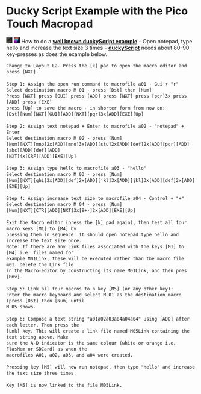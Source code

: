# Ducky Script Example with the Pico Touch Macropad

<img src="images/notepad-hello-world.png" width="16" height="16"/> <img src="images/duckyPad.png" width="16" height="16"/> How to do a [**well known duckyScript example**](notepad-hello-world.png) - Open notepad, type hello and increase the text size 3 times - [**duckyScript**](https://github.com/dekuNukem/duckyPad/blob/master/duckyscript_info.md) needs about 80-90 key-presses as does the example below.

``` 
Change to Layout L2. Press the [k] pad to open the macro editor and press [NXT].

Step 1: Assign the open run command to macrofile a01 - Gui + "r"
Select destination macro M 01 - press [Dst] then [Num] 
Press [NXT] press [GUI] press [ADD] press [NXT] press [pqr]3x press [ADD] press [EXE] 
press [Up] to save the macro - in shorter form from now on: 
[Dst][Num][NXT][GUI][ADD][NXT][pqr]3x[ADD][EXE][Up]

Step 2: Assign text notepad + Enter to macrofile a02 - "notepad" + Enter
Select destination macro M 02 - press [Num]
[Num][NXT][mno]2x[ADD][mno]3x[ADD][stu]2x[ADD][def]2x[ADD][pqr][ADD][abc][ADD][def][ADD]
[NXT]4x[CRF][ADD][EXE][Up]

Step 3: Assign type hello to macrofile a03 - "hello"
Select destination macro M 03 - press [Num]
[Num][NXT][ghi]2x[ADD][def]2x[ADD][jkl]3x[ADD][jkl]3x[ADD][def]2x[ADD][EXE][Up]

Step 4: Assign increase text size to macrofile a04 - Control + "+"
Select destination macro M 04 - press [Num]
[Num][NXT][CTR][ADD][NXT]3x[9+-]2x[ADD][EXE][Up]

Exit the Macro editor (press the [k] pad again), then test all four macro keys [M1] to [M4] by 
pressing them in sequence. It should open notepad type hello and increase the text size once.
Note: If there are any Link files associated with the keys [M1] to [M4] i.e. files named for
example M01Link, these will be executed rather than the macro file m01. Delete the Link file
in the Macro-editor by constructing its name M01Link, and then pres [Rmv].

Step 5: Link all four macros to a key [M5] (or any other key):
Enter the macro keyboard and select M 01 as the destination macro (press [Dst] then [Num] until 
M 05 shows.

Step 6: Compose a text string "a01a02a03a04a04a04" using [ADD] after each letter. Then press the
[Lnk] key. This will create a link file named M05Link containing the text string above. Make 
sure the A-D indicator is the same colour (white or orange i.e. FlasMem or SDCard) as when the 
macrofiles A01, a02, a03, and a04 were created.

Pressing key [M5] will now run notepad, then type "hello" and increase the text size three times. 

Key [M5] is now linked to the file M05Link.

``` 


